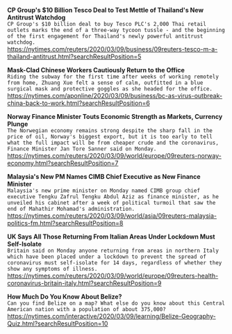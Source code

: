 **CP Group's $10 Billion Tesco Deal to Test Mettle of Thailand's New Antitrust Watchdog**\
`CP Group's $10 billion deal to buy Tesco PLC's 2,000 Thai retail outlets marks the end of a three-way tycoon tussle - and the beginning of the first engagement for Thailand's newly powerful antitrust watchdog.`\
https://nytimes.com/reuters/2020/03/09/business/09reuters-tesco-m-a-thailand-antitrust.html?searchResultPosition=5

**Mask-Clad Chinese Workers Cautiously Return to the Office**\
`Riding the subway for the first time after weeks of working remotely from home, Zhuang Xue felt a sense of calm, outfitted in a blue surgical mask and protective goggles as she headed for the office. `\
https://nytimes.com/aponline/2020/03/09/business/bc-as-virus-outbreak-china-back-to-work.html?searchResultPosition=6

**Norway Finance Minister Touts Economic Strength as Markets, Currency Plunge**\
`The Norwegian economy remains strong despite the sharp fall in the price of oil, Norway's biggest export, but it is too early to tell what the full impact will be from cheaper crude and the coronavirus, Finance Minister Jan Tore Sanner said on Monday.`\
https://nytimes.com/reuters/2020/03/09/world/europe/09reuters-norway-economy.html?searchResultPosition=7

**Malaysia's New PM Names CIMB Chief Executive as New Finance Minister**\
`Malaysia's new prime minister on Monday named CIMB group chief executive Tengku Zafrul Tengku Abdul Aziz as finance minister, as he unveiled his cabinet after a week of political turmoil that saw the end of Mahathir Mohamad's administration.`\
https://nytimes.com/reuters/2020/03/09/world/asia/09reuters-malaysia-politics-fm.html?searchResultPosition=8

**UK Says All Those Returning From Italian Areas Under Lockdown Must Self-Isolate**\
`Britain said on Monday anyone returning from areas in northern Italy which have been placed under a lockdown to prevent the spread of coronavirus must self-isolate for 14 days, regardless of whether they show any symptoms of illness.`\
https://nytimes.com/reuters/2020/03/09/world/europe/09reuters-health-coronavirus-britain-italy.html?searchResultPosition=9

**How Much Do You Know About Belize?**\
`Can you find Belize on a map? What else do you know about this Central American nation with a population of about 375,000?`\
https://nytimes.com/interactive/2020/03/09/learning/Belize-Geography-Quiz.html?searchResultPosition=10

